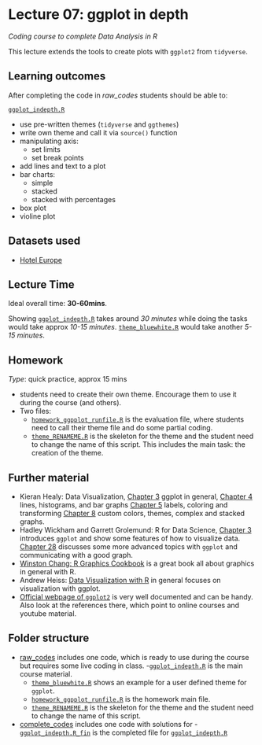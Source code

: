 # Lecture 07: ggplot in depth
*Coding course to complete Data Analysis in R*

This lecture extends the tools to create plots with `ggplot2` from `tidyverse`.


## Learning outcomes
After completing the code in *raw_codes* students should be able to:

[`ggplot_indepth.R`](https://github.com/gabors-data-analysis/da-coding-rstats/tree/main/lecture07-ggplot-indepth/raw_codes/ggplot_indepth.R)
  - use pre-written themes (`tidyverse` and `ggthemes`)
  - write own theme and call it via `source()` function
  - manipulating axis:
    - set limits
    - set break points
  - add lines and text to a plot
  - bar charts:
    - simple
    - stacked
    - stacked with percentages
  - box plot
  - violine plot

## Datasets used
* [Hotel Europe](https://gabors-data-analysis.com/datasets/#hotels-europe)

## Lecture Time

Ideal overall time: **30-60mins**.

Showing [`ggplot_indepth.R`](https://github.com/gabors-data-analysis/da-coding-rstats/tree/main/lecture07-ggplot-indepth/raw_codes/ggplot_indepth.R) takes around *30 minutes* while doing the tasks would take approx *10-15 minutes*. [`theme_bluewhite.R`](https://github.com/gabors-data-analysis/da-coding-rstats/blob/main/lecture07-ggplot-indepth/raw_codes/theme_bluewhite.R) would take another *5-15 minutes*.
 

## Homework

*Type*: quick practice, approx 15 mins
  - students need to create their own theme. Encourage them to use it during the course (and others).
  - Two files: 
    - [`homework_ggpplot_runfile.R`](https://github.com/gabors-data-analysis/da-coding-rstats/blob/main/lecture07-ggplot-indepth/raw_codes/homework_ggpplot_runfile.R) is the evaluation file, where students need to call their theme file and do some partial coding.
    - [`theme_RENAMEME.R`](https://github.com/gabors-data-analysis/da-coding-rstats/blob/main/lecture07-ggplot-indepth/raw_codes/theme_RENAMEME.R) is the skeleton for the theme and the student need to change the name of this script. This includes the main task: the creation of the theme.


## Further material

  - Kieran Healy: Data Visualization, [Chapter 3](https://socviz.co/makeplot.html#makeplot) ggplot in general, [Chapter 4](https://socviz.co/groupfacettx.html#groupfacettx) lines, histograms, and bar graphs [Chapter 5](https://socviz.co/workgeoms.html#workgeoms) labels, coloring and transforming [Chapter 8](https://socviz.co/refineplots.html#refineplots) custom colors, themes, complex and stacked graphs.
  - Hadley Wickham and Garrett Grolemund: R for Data Science, [Chapter 3](https://r4ds.had.co.nz/data-visualisation.html) introduces `ggplot` and show some features of how to visualize data. [Chapter 28](https://r4ds.had.co.nz/graphics-for-communication.html) discusses some more advanced topics with `ggplot` and communicating with a good graph.  
  - [Winston Chang: R Graphics Cookbook](https://r-graphics.org/) is a great book all about graphics in general with R.
  - Andrew Heiss: [Data Visualization with R](https://datavizs21.classes.andrewheiss.com/lesson/) in general focuses on visualization with ggplot.
  - [Official webpage of `ggplot2`](https://ggplot2.tidyverse.org/) is very well documented and can be handy. Also look at the references there, which point to online courses and youtube material.

## Folder structure
  
  - [raw_codes](https://github.com/gabors-data-analysis/da-coding-rstats/blob/main/lecture07-ggplot-indepth/raw_codes) includes one code, which is ready to use during the course but requires some live coding in class.
    -[`ggplot_indepth.R`](https://github.com/gabors-data-analysis/da-coding-rstats/tree/main/lecture07-ggplot-indepth/raw_codes/ggplot_indepth.R) is the main course material.
    - [`theme_bluewhite.R`](https://github.com/gabors-data-analysis/da-coding-rstats/blob/main/lecture07-ggplot-indepth/raw_codes/theme_bluewhite.R) shows an example for a user defined theme for `ggplot`.
    - [`homework_ggpplot_runfile.R`](https://github.com/gabors-data-analysis/da-coding-rstats/blob/main/lecture07-ggplot-indepth/raw_codes/homework_ggpplot_runfile.R) is the homework main file.
    - [`theme_RENAMEME.R`](https://github.com/gabors-data-analysis/da-coding-rstats/blob/main/lecture07-ggplot-indepth/raw_codes/theme_RENAMEME.R) is the skeleton for the theme and the student need to change the name of this script.
  - [complete_codes](https://github.com/gabors-data-analysis/da-coding-rstats/blob/main/lecture07-ggplot-indepth/complete_codes) includes one code with solutions for
    -[`ggplot_indepth.R_fin`](https://github.com/gabors-data-analysis/da-coding-rstats/tree/main/lecture07-ggplot-indepth/complete_codes/ggplot_indepth_fin.R) is the completed file for [`ggplot_indepth.R`](https://github.com/gabors-data-analysis/da-coding-rstats/tree/main/lecture07-ggplot-indepth/raw_codes/ggplot_indepth.R)
